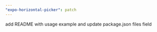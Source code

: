 ```yaml
---
"expo-horizontal-picker": patch
---
```


add README with usage example and update package.json files field
